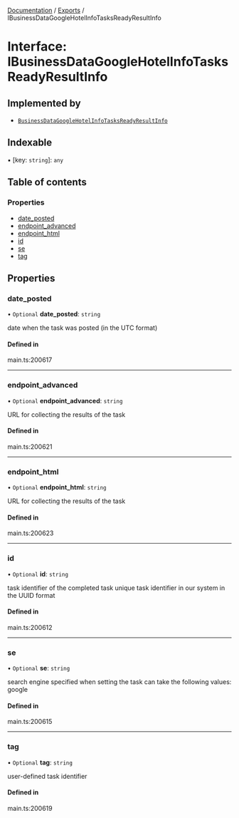 [Documentation](../README.md) / [Exports](../modules.md) / IBusinessDataGoogleHotelInfoTasksReadyResultInfo

# Interface: IBusinessDataGoogleHotelInfoTasksReadyResultInfo

## Implemented by

- [`BusinessDataGoogleHotelInfoTasksReadyResultInfo`](../classes/BusinessDataGoogleHotelInfoTasksReadyResultInfo.md)

## Indexable

▪ [key: `string`]: `any`

## Table of contents

### Properties

- [date\_posted](IBusinessDataGoogleHotelInfoTasksReadyResultInfo.md#date_posted)
- [endpoint\_advanced](IBusinessDataGoogleHotelInfoTasksReadyResultInfo.md#endpoint_advanced)
- [endpoint\_html](IBusinessDataGoogleHotelInfoTasksReadyResultInfo.md#endpoint_html)
- [id](IBusinessDataGoogleHotelInfoTasksReadyResultInfo.md#id)
- [se](IBusinessDataGoogleHotelInfoTasksReadyResultInfo.md#se)
- [tag](IBusinessDataGoogleHotelInfoTasksReadyResultInfo.md#tag)

## Properties

### date\_posted

• `Optional` **date\_posted**: `string`

date when the task was posted (in the UTC format)

#### Defined in

main.ts:200617

___

### endpoint\_advanced

• `Optional` **endpoint\_advanced**: `string`

URL for collecting the results of the task

#### Defined in

main.ts:200621

___

### endpoint\_html

• `Optional` **endpoint\_html**: `string`

URL for collecting the results of the task

#### Defined in

main.ts:200623

___

### id

• `Optional` **id**: `string`

task identifier of the completed task
unique task identifier in our system in the UUID format

#### Defined in

main.ts:200612

___

### se

• `Optional` **se**: `string`

search engine specified when setting the task
can take the following values: google

#### Defined in

main.ts:200615

___

### tag

• `Optional` **tag**: `string`

user-defined task identifier

#### Defined in

main.ts:200619
